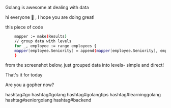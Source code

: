 Golang is awesome at dealing with data

hi everyone 🤗 , I hope you are doing great!

this piece of code 

```bash
    mapper := make(Results)
    // group data with levels
    for _, employee := range employees {
    mapper[employee.Seniority] = append(mapper[employee.Seniority], employee)
    }
```
from the screenshot below, just grouped data into levels- simple and direct!

That's it for today

Are you a gopher now?

hashtag#go hashtag#golang hashtag#golangtips hashtag#learninggolang hashtag#seniorgolang hashtag#backend